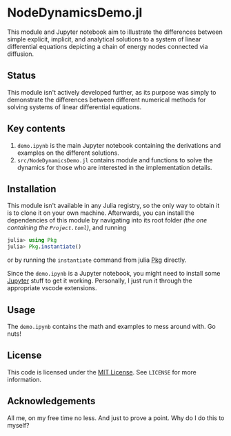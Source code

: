 # NodeDynamicsDemo.jl

This module and Jupyter notebook aim to illustrate the differences between simple
explicit, implicit, and analytical solutions to a system of linear differential
equations depicting a chain of energy nodes connected via diffusion.


## Status

This module isn't actively developed further, as its purpose was simply
to demonstrate the differences between different numerical methods for
solving systems of linear differential equations.


## Key contents

1. `demo.ipynb` is the main Jupyter notebook containing the derivations and examples on the different solutions.
2. `src/NodeDynamicsDemo.jl` contains module and functions to solve the dynamics for those who are interested in the implementation details.


## Installation

This module isn't available in any Julia registry, so the only way to obtain
it is to clone it on your own machine.
Afterwards, you can install the dependencies of this module by navigating
into its root folder *(the one containing the `Project.toml`)*,
and running
```julia
julia> using Pkg
julia> Pkg.instantiate()
```
or by running the `instantiate` command from julia [Pkg](https://docs.julialang.org/en/v1/stdlib/Pkg/)
directly.

Since the `demo.ipynb` is a Jupyter notebook, you might need to install some
[Jupyter](https://jupyter.org/) stuff to get it working.
Personally, I just run it through  the appropriate vscode extensions.


## Usage

The `demo.ipynb` contains the math and examples to mess around with.
Go nuts!


## License

This code is licensed under the [MIT License](https://opensource.org/license/mit/).
See `LICENSE` for more information.


## Acknowledgements

All me, on my free time no less. And just to prove a point.
Why do I do this to myself?
